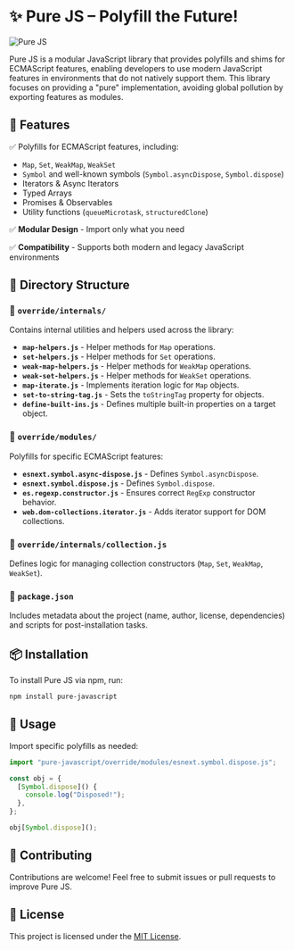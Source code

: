 # ✨ Pure JS – Polyfill the Future!

![Pure JS](https://img.shields.io/badge/PureJS-ECMAScript%20Polyfills-blue)

Pure JS is a modular JavaScript library that provides polyfills and shims for ECMAScript features, enabling developers to use modern JavaScript features in environments that do not natively support them. This library focuses on providing a "pure" implementation, avoiding global pollution by exporting features as modules.

## 🚀 Features

✅ Polyfills for ECMAScript features, including:
- `Map`, `Set`, `WeakMap`, `WeakSet`
- `Symbol` and well-known symbols (`Symbol.asyncDispose`, `Symbol.dispose`)
- Iterators & Async Iterators
- Typed Arrays
- Promises & Observables
- Utility functions (`queueMicrotask`, `structuredClone`)

✅ **Modular Design** - Import only what you need

✅ **Compatibility** - Supports both modern and legacy JavaScript environments

## 📂 Directory Structure

### 🔹 `override/internals/`
Contains internal utilities and helpers used across the library:
- **`map-helpers.js`** - Helper methods for `Map` operations.
- **`set-helpers.js`** - Helper methods for `Set` operations.
- **`weak-map-helpers.js`** - Helper methods for `WeakMap` operations.
- **`weak-set-helpers.js`** - Helper methods for `WeakSet` operations.
- **`map-iterate.js`** - Implements iteration logic for `Map` objects.
- **`set-to-string-tag.js`** - Sets the `toStringTag` property for objects.
- **`define-built-ins.js`** - Defines multiple built-in properties on a target object.

### 🔹 `override/modules/`
Polyfills for specific ECMAScript features:
- **`esnext.symbol.async-dispose.js`** - Defines `Symbol.asyncDispose`.
- **`esnext.symbol.dispose.js`** - Defines `Symbol.dispose`.
- **`es.regexp.constructor.js`** - Ensures correct `RegExp` constructor behavior.
- **`web.dom-collections.iterator.js`** - Adds iterator support for DOM collections.

### 🔹 `override/internals/collection.js`
Defines logic for managing collection constructors (`Map`, `Set`, `WeakMap`, `WeakSet`).

### 🔹 `package.json`
Includes metadata about the project (name, author, license, dependencies) and scripts for post-installation tasks.

## 📦 Installation

To install Pure JS via npm, run:

```sh
npm install pure-javascript
```

## 📖 Usage

Import specific polyfills as needed:

```js
import "pure-javascript/override/modules/esnext.symbol.dispose.js";

const obj = {
  [Symbol.dispose]() {
    console.log("Disposed!");
  },
};

obj[Symbol.dispose]();
```

## 🤝 Contributing

Contributions are welcome! Feel free to submit issues or pull requests to improve Pure JS.

## 📜 License

This project is licensed under the [MIT License](LICENSE).

